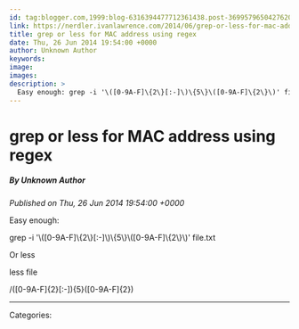 ```yaml
---
id: tag:blogger.com,1999:blog-6316394477712361438.post-3699579650427620495
link: https://nerdler.ivanlawrence.com/2014/06/grep-or-less-for-mac-address-using-regex.html
title: grep or less for MAC address using regex
date: Thu, 26 Jun 2014 19:54:00 +0000
author: Unknown Author
keywords: 
image: 
images: 
description: >
  Easy enough: grep -i '\([0-9A-F]\{2\}[:-]\)\{5\}\([0-9A-F]\{2\}\)' file.txt Or less less file /([0-9A-F]{2}[:-]){5}([0-9A-F]{2})
---
```

# grep or less for MAC address using regex
##### By Unknown Author
_Published on Thu, 26 Jun 2014 19:54:00 +0000_

Easy enough:  
  

grep -i '\\(\[0-9A-F\]\\{2\\}\[:-\]\\)\\{5\\}\\(\[0-9A-F\]\\{2\\}\\)' file.txt

  

Or less

less file

/(\[0-9A-F\]{2}\[:-\]){5}(\[0-9A-F\]{2})

---
Categories: 